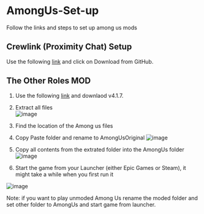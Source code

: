 # AmongUs-Set-up


Follow the links and steps to set up among us mods 

## Crewlink (Proximity Chat) Setup 

Use the following [link](https://github.com/OhMyGuus/BetterCrewLink/releases/tag/v3.0.3) and click on Download from GitHub. 

## The Other Roles MOD

1. Use the following [link](https://github.com/TheOtherRolesAU/TheOtherRoles#releases) and downlaod v4.1.7.
2. Extract all files <Br>
![image](https://user-images.githubusercontent.com/88290974/187283219-3f5f8cfa-c296-4500-8f50-3ccab2ce8b75.png)

3. Find the location of the Among us files
4. Copy Paste folder and rename to AmongUsOriginal ![image](https://user-images.githubusercontent.com/88290974/187284918-4e7bb9ab-65ca-4e6a-b419-6f5651c9bc70.png)

5. Copy all contents from the extrated folder into the AmongUs folder ![image](https://user-images.githubusercontent.com/88290974/187284555-4c015c86-ca70-461c-bab0-c0f6f7bbf477.png)

6. Start the game from your Launcher (either Epic Games or Steam), it might take a while when you first run it
  
 ![image](https://user-images.githubusercontent.com/88290974/187285467-cfaf61c5-26ed-4a3d-8506-73fb7e114751.png)


Note: if you want to play unmoded Among Us rename the moded folder and set other folder to AmongUs and start game from launcher. 
